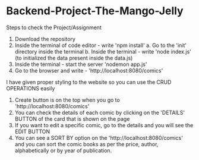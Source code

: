 # Backend-Project-The-Mango-Jelly

Steps to check the Project/Assignment
1. Download the repository
2. Inside the terminal of code editor - write 'npm install'
  a. Go to the 'init' directory inside the terminal
  b. Inside the terminal - write 'node index.js' (to initialized the data present inside the data.js)
3. Inside the terminal - start the server 'nodemon app.js'
4. Go to the browser and write - 'http://localhost:8080/comics'

I have given proper styling to the website so you can use the CRUD OPERATIONS easily
1. Create button is on the top when you go to  'http://localhost:8080/comics'
2. You can check the details of each comic by clicking on the 'DETAILS' BUTTON of the card that is shown on the page
3. If you want to edit a specific comic, go to the details and you will see the EDIT BUTTON
4. You can see a SORT BY option on the 'http://localhost:8080/comics' and you can sort the comic books as per the price, author, alphabetically or by year of publication.
   
